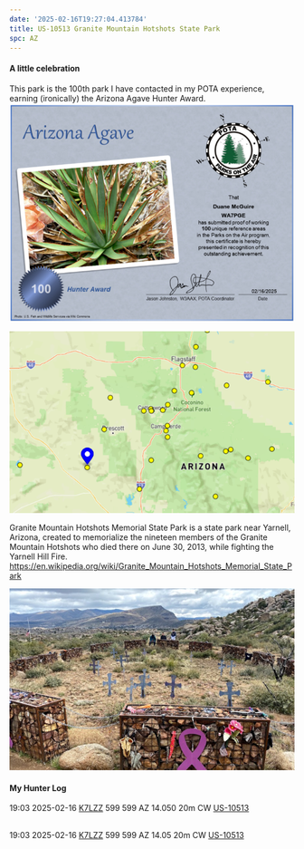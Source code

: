 ```yaml
---
date: '2025-02-16T19:27:04.413784'
title: US-10513 Granite Mountain Hotshots State Park
spc: AZ
---
```


#### A little celebration
This park is the 100th park I have contacted in my POTA experience, earning (ironically) the Arizona Agave Hunter Award. 
![pasted_image002.png](/static/pasted_image002_0009.png)

![pasted_image.png](/static/pasted_image_0020.png)

Granite Mountain Hotshots Memorial State Park is a state park near Yarnell, Arizona, created to memorialize the nineteen members of the Granite Mountain Hotshots who died there on June 30, 2013, while fighting the Yarnell Hill Fire. 
https://en.wikipedia.org/wiki/Granite_Mountain_Hotshots_Memorial_State_Park


![pasted_image001.png](/static/pasted_image001_0017.png)



#### My Hunter Log
19:03    2025-02-16    [K7LZZ](https://qrz.com/db/K7LZZ)    599    599    AZ    14.050    20m    CW    [US-10513](https://pota.app/#/park/US-10513)

<BR>19:03	2025-02-16	[K7LZZ](https://qrz.com/db/K7LZZ)	599	599	AZ	14.05	20m	CW	[US-10513](https://pota.app/#/park/US-10513)